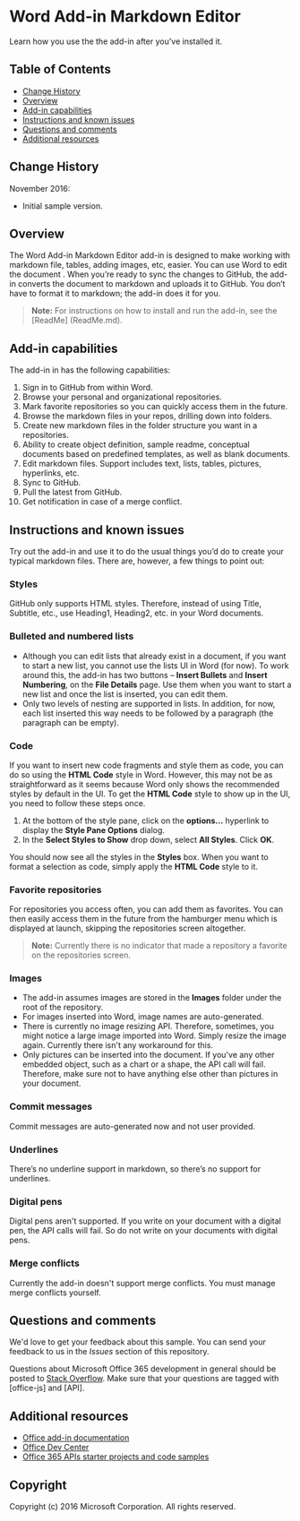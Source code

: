 # Word Add-in Markdown Editor

Learn how you use the the add-in after you've installed it.    

## Table of Contents
* [Change History](#change-history)
* [Overview](#overview)
* [Add-in capabilities](#capabilities)
* [Instructions and known issues](#instructions)
* [Questions and comments](#questions-and-comments)
* [Additional resources](#additional-resources)

## Change History

November 2016:
* Initial sample version.


## Overview
The Word Add-in Markdown Editor add-in is designed to make working with markdown file, tables, adding images, etc, easier. You can use Word to edit the document . When you’re ready to sync the changes to GitHub, the add-in converts the document to markdown and uploads it to GitHub.  You don’t have to format it to markdown; the add-in does it for you.

 >  **Note:** For instructions on how to install and run the add-in, see the [ReadMe] (ReadMe.md).


## Add-in capabilities
The add-in in has the following capabilities:

1.	Sign in to GitHub from within Word.
2.	Browse your personal and organizational repositories.
3.	Mark favorite repositories so you can quickly access them in the future.
4.	Browse the markdown files in your repos, drilling down into folders.
5.	Create new markdown files in the folder structure you want in a repositories.
6.	Ability to create object definition, sample readme, conceptual documents based on predefined templates, as well as blank documents.
7.	Edit markdown files. Support includes text, lists, tables, pictures, hyperlinks, etc.
8.	Sync to GitHub.
9.	Pull the latest from GitHub.
10.	Get notification in case of a merge conflict.


## Instructions and known issues
Try out the add-in and use it to do the usual things you’d do to create your typical markdown files. There are, however, a few things to point out:


### Styles
GitHub only supports HTML styles. Therefore, instead of using Title, Subtitle, etc., use Heading1, Heading2, etc. in your Word documents. 

### Bulleted and numbered lists

- Although you can edit lists that already exist in a document, if you want to start a new list, you cannot use the lists UI in Word (for now). To work around this, the add-in has two buttons – **Insert Bullets** and **Insert Numbering**, on the **File Details** page. Use them when you want to start a new list and once the list is inserted, you can edit them. 
- Only two levels of nesting are supported in lists. In addition, for now, each list inserted this way needs to be followed by a paragraph (the paragraph can be empty).

### Code
If you want to insert new code fragments and style them as code, you can do so using the **HTML Code** style in Word. However, this may not be as straightforward as it seems because Word only shows the recommended styles by default in the UI. To get the **HTML Code** style to show up in the UI, you need to follow these steps once. 

1.	At the bottom of the style pane, click on the **options...** hyperlink to display the **Style Pane Options** dialog.
2.	In the **Select Styles to Show** drop down, select **All Styles**. Click **OK**.  

You should now see all the styles in the **Styles** box. When you want to format a selection as code, simply apply the **HTML Code** style to it.


### Favorite repositories
For repositories you access often, you can add them as favorites. You can then easily access them in the future from the hamburger menu which is displayed at launch, skipping the repositories screen altogether. 

> **Note:** Currently there is no indicator that made a repository a favorite on the repositories screen. 

### Images

- The add-in assumes images are stored in the **Images** folder under the root of the repository. 
- For images inserted into Word, image names are auto-generated.
- There is currently no image resizing API. Therefore, sometimes, you might notice a large image imported into Word. Simply resize the image again. Currently there isn't any workaround for this.
- Only pictures can be inserted into the document. If you've any other embedded object, such as a chart or a shape, the API call will fail. Therefore, make sure not to have anything else other than pictures in your document.

### Commit messages
Commit messages are auto-generated now and not user provided.

### Underlines
There’s no underline support in markdown, so there’s no support for underlines.

### Digital pens 
Digital pens aren't supported. If you write on your document with a digital pen, the API calls will fail. So do not write on your documents with digital pens.

### Merge conflicts 
Currently the add-in doesn't support merge conflicts. You must manage merge conflicts yourself.

## Questions and comments

We'd love to get your feedback about this sample. You can send your feedback to us in the *Issues* section of this repository.

Questions about Microsoft Office 365 development in general should be posted to [Stack Overflow](http://stackoverflow.com/questions/tagged/office-js+API). Make sure that your questions are tagged with [office-js] and [API].

## Additional resources

* [Office add-in documentation](https://msdn.microsoft.com/en-us/library/office/jj220060.aspx)
* [Office Dev Center](http://dev.office.com/)
* [Office 365 APIs starter projects and code samples](http://msdn.microsoft.com/en-us/office/office365/howto/starter-projects-and-code-samples)

## Copyright
Copyright (c) 2016 Microsoft Corporation. All rights reserved.
